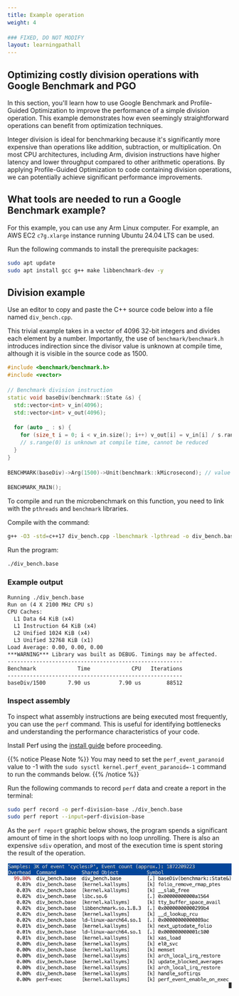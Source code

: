 ```yaml
---
title: Example operation
weight: 4

### FIXED, DO NOT MODIFY
layout: learningpathall
---
```


## Optimizing costly division operations with Google Benchmark and PGO

In this section, you'll learn how to use Google Benchmark and Profile-Guided Optimization to improve the performance of a simple division operation. This example demonstrates how even seemingly straightforward operations can benefit from optimization techniques.

Integer division is ideal for benchmarking because it's significantly more expensive than operations like addition, subtraction, or multiplication. On most CPU architectures, including Arm, division instructions have higher latency and lower throughput compared to other arithmetic operations. By applying Profile-Guided Optimization to code containing division operations, we can potentially achieve significant performance improvements.

## What tools are needed to run a Google Benchmark example?

For this example, you can use any Arm Linux computer. For example, an AWS EC2 `c7g.xlarge` instance running Ubuntu 24.04 LTS can be used.

Run the following commands to install the prerequisite packages:

```bash
sudo apt update
sudo apt install gcc g++ make libbenchmark-dev -y
```

## Division example

Use an editor to copy and paste the C++ source code below into a file named `div_bench.cpp`.

This trivial example takes in a vector of 4096 32-bit integers and divides each element by a number. Importantly, the use of `benchmark/benchmark.h` introduces indirection since the divisor value is unknown at compile time, although it is visible in the source code as 1500.

```cpp
#include <benchmark/benchmark.h>
#include <vector>

// Benchmark division instruction
static void baseDiv(benchmark::State &s) {
  std::vector<int> v_in(4096);
  std::vector<int> v_out(4096);

  for (auto _ : s) {
    for (size_t i = 0; i < v_in.size(); i++) v_out[i] = v_in[i] / s.range(0);
    // s.range(0) is unknown at compile time, cannot be reduced
  }
}

BENCHMARK(baseDiv)->Arg(1500)->Unit(benchmark::kMicrosecond); // value of 1500 is passed through as an argument so strength reduction cannot be applied

BENCHMARK_MAIN();
```

To compile and run the microbenchmark on this function, you need to link with the `pthreads` and `benchmark` libraries.

Compile with the command:

```bash
g++ -O3 -std=c++17 div_bench.cpp -lbenchmark -lpthread -o div_bench.base
```

Run the program:

```bash
./div_bench.base
```

### Example output

```output
Running ./div_bench.base
Run on (4 X 2100 MHz CPU s)
CPU Caches:
  L1 Data 64 KiB (x4)
  L1 Instruction 64 KiB (x4)
  L2 Unified 1024 KiB (x4)
  L3 Unified 32768 KiB (x1)
Load Average: 0.00, 0.00, 0.00
***WARNING*** Library was built as DEBUG. Timings may be affected.
-------------------------------------------------------
Benchmark             Time             CPU   Iterations
-------------------------------------------------------
baseDiv/1500       7.90 us         7.90 us        88512
```

### Inspect assembly

To inspect what assembly instructions are being executed most frequently, you can use the `perf` command. This is useful for identifying bottlenecks and understanding the performance characteristics of your code.

Install Perf using the [install guide](https://learn.arm.com/install-guides/perf/) before proceeding.

{{% notice Please Note %}}
You may need to set the `perf_event_paranoid` value to -1 with the `sudo sysctl kernel.perf_event_paranoid=-1` command to run the commands below.
{{% /notice %}}

Run the following commands to record `perf` data and create a report in the terminal:

```bash
sudo perf record -o perf-division-base ./div_bench.base 
sudo perf report --input=perf-division-base
```

As the `perf report` graphic below shows, the program spends a significant amount of time in the short loops with no loop unrolling. There is also an expensive `sdiv` operation, and most of the execution time is spent storing the result of the operation.

![before-pgo](./before-pgo.gif)

